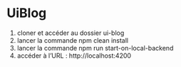 # UiBlog
1) cloner et accéder au dossier ui-blog
2) lancer la commande npm clean install
3) lancer la commande npm run start-on-local-backend
4) accéder à l’URL : http://localhost:4200 


